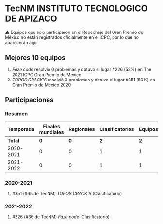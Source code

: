 ---
---

# TecNM INSTITUTO TECNOLOGICO DE APIZACO

:warning: Equipos que solo participaron en el Repechaje del Gran Premio de México no están registrados oficialmente en el ICPC, por lo que no aparecerán aquí.

## Mejores 10 equipos

1. _Faze code_ resolvió 0 problemas y obtuvo el lugar #226 (53%) en The 2021 ICPC Gran Premio de Mexico
1. _TOROS CRACK'S_ resolvió 0 problemas y obtuvo el lugar #351 (50%) en Gran Premio de Mexico 2020

## Participaciones

### Resumen

| Temporada | Finales mundiales | Regionales | Clasificatorios | Equipos |
| --- | --- | --- | --- | --- |
| **Total** | **0** | **0** | **2** | **2** |
| 2020-2021 | 0 | 0 | 1 | 1 |
| 2021-2022 | 0 | 0 | 1 | 1 |

### 2020-2021

1. #351 (#65 de TecNM) _TOROS CRACK'S_ (Clasificatorio)

### 2021-2022

1. #226 (#36 de TecNM) _Faze code_ (Clasificatorio)



